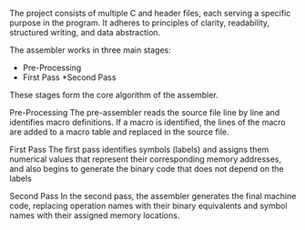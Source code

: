 The project consists of multiple C and header files, each serving a specific purpose in the program. It adheres to principles of clarity, readability, structured writing, and data abstraction.

The assembler works in three main stages:

* Pre-Processing
* First Pass
*Second Pass

These stages form the core algorithm of the assembler.

Pre-Processing
The pre-assembler reads the source file line by line and identifies macro definitions. If a macro is identified, the lines of the macro are added to a macro table and replaced in the source file.

First Pass
The first pass identifies symbols (labels) and assigns them numerical values ​​that represent their corresponding memory addresses, and also begins to generate the binary code that does not depend on the labels

Second Pass
In the second pass, the assembler generates the final machine code, replacing operation names with their binary equivalents and symbol names with their assigned memory locations.
